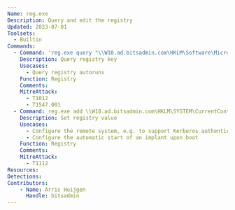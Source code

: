 ```yaml
---
Name: reg.exe
Description: Query and edit the registry
Updated: 2023-07-01
Toolsets:
  - Builtin
Commands:
  - Command: 'reg.exe query "\\W10.ad.bitsadmin.com\HKLM\Software\Microsoft\Windows\CurrentVersion\Run"'
    Description: Query registry key
    Usecases:
      - Query registry autoruns
    Function: Registry
    Comments:
    MitreAttack:
      - T1012
      - T1547.001
  - Command: reg.exe add \\W10.ad.bitsadmin.com\HKLM\SYSTEM\CurrentControlSet\Control\Lsa /v DisableRestrictedAdmin /d 0 /t REG_DWORD
    Description: Set registry value
    Usecases:
      - Configure the remote system, e.g. to support Kerberos authentication for remote desktop
      - Configure the automatic start of an implant upon boot
    Function: Registry
    Comments:
    MitreAttack:
      - T1112
Resources:
Detections:
Contributors:
    - Name: Arris Huijgen
      Handle: bitsadmin
---
```


